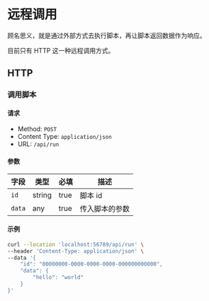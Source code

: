 # 远程调用
顾名思义，就是通过外部方式去执行脚本，再让脚本返回数据作为响应。

目前只有 HTTP 这一种远程调用方式。

## HTTP

### 调用脚本
#### 请求

- Method: `POST`
- Content Type: `application/json`
- URL: `/api/run`

#### 参数

| 字段 | 类型 | 必填 | 描述 |
| -------- | ---- | -------- | ----------- |
| ``id`` | string | true | 脚本 id |
| ``data`` | any | true | 传入脚本的参数 |

#### 示例
```bash
curl --location 'localhost:56789/api/run' \
--header 'Content-Type: application/json' \
--data '{
    "id": "00000000-0000-0000-0000-000000000000",
    "data": {
        "hello": "world"
    }
}'
```
